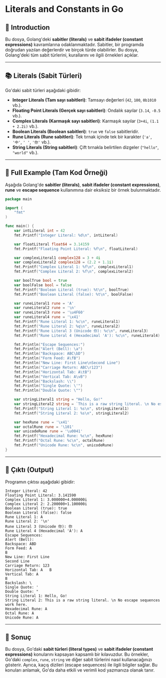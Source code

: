 
# Literals and Constants in Go

## 📘 Introduction

Bu dosya, Golang'deki **sabitler (literals)** ve **sabit ifadeler (constant expressions)** kavramlarına odaklanmaktadır. Sabitler, bir programda doğrudan yazılan değerlerdir ve birçok türde olabilirler. Bu dosya, Golang'deki tüm sabit türlerini, kurallarını ve ilgili örnekleri açıklar.

---

## 📚 Literals (Sabit Türleri)

Go'daki sabit türleri aşağıdaki gibidir:

- **Integer Literals (Tam sayı sabitleri)**: Tamsayı değerleri (`42`, `100`, `0b1010` vb.).
- **Floating Point Literals (Gerçek sayı sabitleri)**: Ondalık sayılar (`3.14`, `-0.5` vb.).
- **Complex Literals (Karmaşık sayı sabitleri)**: Karmaşık sayılar (`3+4i`, `(1.1 + 2.2i)` vb.).
- **Boolean Literals (Boolean sabitleri)**: `true` ve `false` sabitleridir.
- **Rune Literals (Rune sabitleri)**: Tek tırnak içinde tek bir karakter (`'a'`, `'中'`, `'
'`, `'你'` vb.).
- **String Literals (String sabitleri)**: Çift tırnakla belirtilen dizgeler (`"hello"`, `"world"` vb.).

---

## 📘 Full Example (Tam Kod Örneği)

Aşağıda Golang'de **sabitler (literals)**, **sabit ifadeler (constant expressions)**, **rune** ve **escape sequence** kullanımına dair eksiksiz bir örnek bulunmaktadır.

```go
package main

import (
	"fmt"
)

func main() {
	var intLiteral int = 42
	fmt.Printf("Integer Literal: %d\n", intLiteral)

	var floatLiteral float64 = 3.14159
	fmt.Printf("Floating Point Literal: %f\n", floatLiteral)

	var complexLiteral1 complex128 = 3 + 4i
	var complexLiteral2 complex128 = (2.2 + 1.1i)
	fmt.Printf("Complex Literal 1: %f\n", complexLiteral1)
	fmt.Printf("Complex Literal 2: %f\n", complexLiteral2)

	var boolTrue bool = true
	var boolFalse bool = false
	fmt.Printf("Boolean Literal (true): %t\n", boolTrue)
	fmt.Printf("Boolean Literal (false): %t\n", boolFalse)

	var runeLiteral1 rune = 'A'
	var runeLiteral2 rune = '\n'
	var runeLiteral3 rune = '\u4F60'
	var runeLiteral4 rune = '\x41'
	fmt.Printf("Rune Literal 1: %c\n", runeLiteral1)
	fmt.Printf("Rune Literal 2: %q\n", runeLiteral2)
	fmt.Printf("Rune Literal 3 (Unicode 你): %c\n", runeLiteral3)
	fmt.Printf("Rune Literal 4 (Hexadecimal 'A'): %c\n", runeLiteral4)

	fmt.Println("Escape Sequences:")
	fmt.Println("Alert (Bell): \a")
	fmt.Println("Backspace: ABC\bD")
	fmt.Println("Form Feed: A\fB")
	fmt.Println("New Line: First Line\nSecond Line")
	fmt.Println("Carriage Return: ABC\r123")
	fmt.Println("Horizontal Tab: A\tB")
	fmt.Println("Vertical Tab: A\vB")
	fmt.Println("Backslash: \\")
	fmt.Println("Single Quote: \'")
	fmt.Println("Double Quote: \"")

	var stringLiteral1 string = "Hello, Go!"
	var stringLiteral2 string = `This is a raw string literal. \n No escape sequences work here.`
	fmt.Printf("String Literal 1: %s\n", stringLiteral1)
	fmt.Printf("String Literal 2: %s\n", stringLiteral2)

	var hexRune rune = '\x41'
	var octalRune rune = '\101'
	var unicodeRune rune = '\u0041'
	fmt.Printf("Hexadecimal Rune: %c\n", hexRune)
	fmt.Printf("Octal Rune: %c\n", octalRune)
	fmt.Printf("Unicode Rune: %c\n", unicodeRune)
}
```

---

## 📘 Çıktı (Output)

Programın çıktısı aşağıdaki gibidir:

```
Integer Literal: 42
Floating Point Literal: 3.141590
Complex Literal 1: 3.000000+4.000000i
Complex Literal 2: 2.200000+1.100000i
Boolean Literal (true): true
Boolean Literal (false): false
Rune Literal 1: A
Rune Literal 2: '\n'
Rune Literal 3 (Unicode 你): 你
Rune Literal 4 (Hexadecimal 'A'): A
Escape Sequences:
Alert (Bell): 
Backspace: ABD
Form Feed: A
B
New Line: First Line
Second Line
Carriage Return: 123
Horizontal Tab: A	B
Vertical Tab: A
B
Backslash: \
Single Quote: '
Double Quote: "
String Literal 1: Hello, Go!
String Literal 2: This is a raw string literal. \n No escape sequences work here.
Hexadecimal Rune: A
Octal Rune: A
Unicode Rune: A
```

---

## 🧩 Sonuç

Bu dosya, Go'daki **sabit türleri (literal types)** ve **sabit ifadeler (constant expressions)** konularını kapsayan kapsamlı bir kılavuzdur. Bu örnekler, Go'daki `complex`, `rune`, `string` ve diğer sabit türlerini nasıl kullanacağınızı gösterir. Ayrıca, kaçış dizileri (escape sequences) ile ilgili bilgiler sağlar. Bu konuları anlamak, Go'da daha etkili ve verimli kod yazmanıza olanak tanır.
